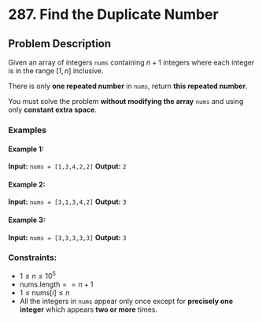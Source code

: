 # 287. Find the Duplicate Number

## Problem Description

Given an array of integers `nums` containing $n + 1$ integers where each integer is in the range $[1, n]$ inclusive.

There is only **one repeated number** in `nums`, return **this repeated number**.

You must solve the problem **without modifying the array** `nums` and using only **constant extra space**.

### Examples

#### Example 1:
**Input:** `nums = [1,3,4,2,2]`
**Output:** `2`

#### Example 2:
**Input:** `nums = [3,1,3,4,2]`
**Output:** `3`

#### Example 3:
**Input:** `nums = [3,3,3,3,3]`
**Output:** `3`

### Constraints:
- $1 \le n \le 10^5$
- $\text{nums.length} == n + 1$
- $1 \le \text{nums}[i] \le n$
- All the integers in `nums` appear only once except for **precisely one integer** which appears **two or more** times.
